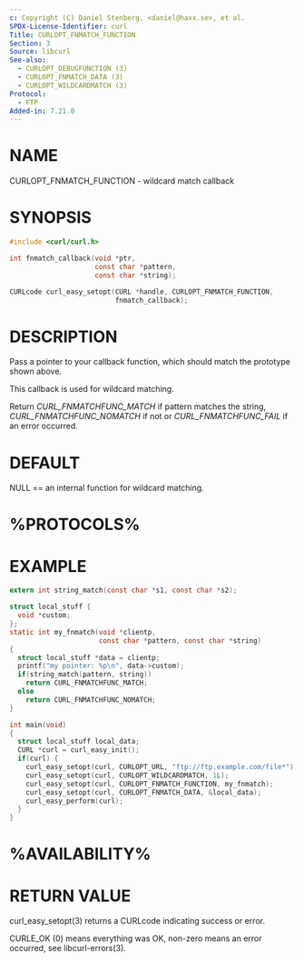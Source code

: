 ```yaml
---
c: Copyright (C) Daniel Stenberg, <daniel@haxx.se>, et al.
SPDX-License-Identifier: curl
Title: CURLOPT_FNMATCH_FUNCTION
Section: 3
Source: libcurl
See-also:
  - CURLOPT_DEBUGFUNCTION (3)
  - CURLOPT_FNMATCH_DATA (3)
  - CURLOPT_WILDCARDMATCH (3)
Protocol:
  - FTP
Added-in: 7.21.0
---
```


# NAME

CURLOPT_FNMATCH_FUNCTION - wildcard match callback

# SYNOPSIS

~~~c
#include <curl/curl.h>

int fnmatch_callback(void *ptr,
                     const char *pattern,
                     const char *string);

CURLcode curl_easy_setopt(CURL *handle, CURLOPT_FNMATCH_FUNCTION,
                          fnmatch_callback);
~~~

# DESCRIPTION

Pass a pointer to your callback function, which should match the prototype
shown above.

This callback is used for wildcard matching.

Return *CURL_FNMATCHFUNC_MATCH* if pattern matches the string,
*CURL_FNMATCHFUNC_NOMATCH* if not or *CURL_FNMATCHFUNC_FAIL* if an
error occurred.

# DEFAULT

NULL == an internal function for wildcard matching.

# %PROTOCOLS%

# EXAMPLE

~~~c
extern int string_match(const char *s1, const char *s2);

struct local_stuff {
  void *custom;
};
static int my_fnmatch(void *clientp,
                      const char *pattern, const char *string)
{
  struct local_stuff *data = clientp;
  printf("my pointer: %p\n", data->custom);
  if(string_match(pattern, string))
    return CURL_FNMATCHFUNC_MATCH;
  else
    return CURL_FNMATCHFUNC_NOMATCH;
}

int main(void)
{
  struct local_stuff local_data;
  CURL *curl = curl_easy_init();
  if(curl) {
    curl_easy_setopt(curl, CURLOPT_URL, "ftp://ftp.example.com/file*");
    curl_easy_setopt(curl, CURLOPT_WILDCARDMATCH, 1L);
    curl_easy_setopt(curl, CURLOPT_FNMATCH_FUNCTION, my_fnmatch);
    curl_easy_setopt(curl, CURLOPT_FNMATCH_DATA, &local_data);
    curl_easy_perform(curl);
  }
}
~~~

# %AVAILABILITY%

# RETURN VALUE

curl_easy_setopt(3) returns a CURLcode indicating success or error.

CURLE_OK (0) means everything was OK, non-zero means an error occurred, see
libcurl-errors(3).
